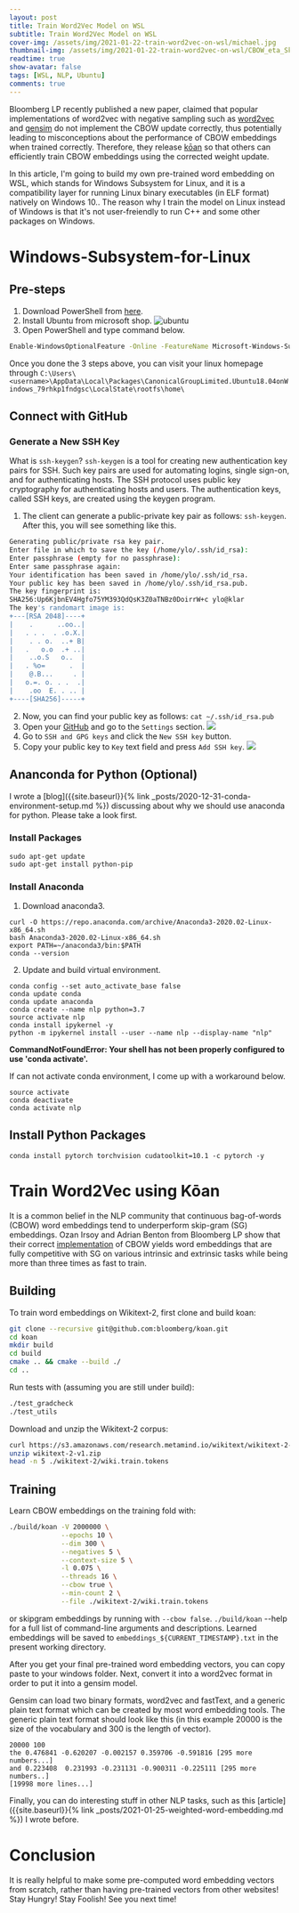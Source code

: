 ```yaml
---
layout: post
title: Train Word2Vec Model on WSL
subtitle: Train Word2Vec Model on WSL
cover-img: /assets/img/2021-01-22-train-word2vec-on-wsl/michael.jpg
thumbnail-img: /assets/img/2021-01-22-train-word2vec-on-wsl/CBOW_eta_Skipgram.png
readtime: true
show-avatar: false
tags: [WSL, NLP, Ubuntu]
comments: true
---
```


Bloomberg LP recently published a new paper, claimed that popular implementations of word2vec with negative sampling such as [word2vec](https://github.com/tmikolov/word2vec/) and [gensim](https://github.com/RaRe-Technologies/gensim/) do not implement the CBOW update correctly, thus potentially leading to misconceptions about the performance of CBOW embeddings when trained correctly. Therefore, they release [kōan](https://github.com/bloomberg/koan) so that others can efficiently train CBOW embeddings using the corrected weight update.

In this article, I'm going to build my own pre-trained word embedding on WSL, which stands for Windows Subsystem for Linux, and it is a compatibility layer for running Linux binary executables (in ELF format) natively on Windows 10.. The reason why I train the model on Linux instead of Windows is that it's not user-freiendly to run C++ and some other packages on Windows.

# Windows-Subsystem-for-Linux

## Pre-steps
1. Download PowerShell from [here](https://github.com/PowerShell/PowerShell/releases).
2. Install Ubuntu from microsoft shop.
![ubuntu](/assets/img/2021-01-22-train-word2vec-on-wsl/ubuntu.jpg)
3. Open PowerShell and type command below.
```bash
Enable-WindowsOptionalFeature -Online -FeatureName Microsoft-Windows-Subsystem-Linux
```
Once you done the 3 steps above, you can visit your linux homepage through `C:\Users\<username>\AppData\Local\Packages\CanonicalGroupLimited.Ubuntu18.04onWindows_79rhkp1fndgsc\LocalState\rootfs\home\`

## Connect with GitHub

### Generate a New SSH Key

What is `ssh-keygen`? `ssh-keygen` is a tool for creating new authentication key pairs for SSH. Such key pairs are used for automating logins, single sign-on, and for authenticating hosts. The SSH protocol uses public key cryptography for authenticating hosts and users. The authentication keys, called SSH keys, are created using the keygen program.

1. The client can generate a public-private key pair as follows: `ssh-keygen`. After this, you will see something like this.
```bash
Generating public/private rsa key pair.
Enter file in which to save the key (/home/ylo/.ssh/id_rsa): 
Enter passphrase (empty for no passphrase): 
Enter same passphrase again: 
Your identification has been saved in /home/ylo/.ssh/id_rsa.
Your public key has been saved in /home/ylo/.ssh/id_rsa.pub.
The key fingerprint is:
SHA256:Up6KjbnEV4Hgfo75YM393QdQsK3Z0aTNBz0DoirrW+c ylo@klar
The key's randomart image is:
+---[RSA 2048]----+
|    .      ..oo..|
|   . . .  . .o.X.|
|    . . o.  ..+ B|
|   .   o.o  .+ ..|
|    ..o.S   o..  |
|   . %o=      .  |
|    @.B...     . |
|   o.=. o. . .  .|
|    .oo  E. . .. |
+----[SHA256]-----+
```
2. Now, you can find your public key as follows: `cat ~/.ssh/id_rsa.pub`
3. Open your [GitHub](https://github.com) and go to the `Settings` section.
![](/assets/img/2021-01-22-train-word2vec-on-wsl/settings.png)
4. Go to `SSH and GPG keys` and click the `New SSH key` button.
5. Copy your public key to `Key` text field and press `Add SSH key`.
![](/assets/img/2021-01-22-train-word2vec-on-wsl/ssh.png)

## Ananconda for Python (Optional)
I wrote a [blog]({{site.baseurl}}{% link _posts/2020-12-31-conda-environment-setup.md %}) discussing about why we should use anaconda for python. Please take a look first.

### Install Packages
```console
sudo apt-get update
sudo apt-get install python-pip
```

### Install Anaconda
1. Download anaconda3.
```console
curl -O https://repo.anaconda.com/archive/Anaconda3-2020.02-Linux-x86_64.sh
bash Anaconda3-2020.02-Linux-x86_64.sh
export PATH=~/anaconda3/bin:$PATH
conda --version
```
2. Update and build virtual environment.
```console
conda config --set auto_activate_base false
conda update conda
conda update anaconda
conda create --name nlp python=3.7
source activate nlp
conda install ipykernel -y
python -m ipykernel install --user --name nlp --display-name "nlp"
```

**CommandNotFoundError: Your shell has not been properly configured to use 'conda activate'.**

If can not activate conda environment, I come up with a workaround below.
```console
source activate
conda deactivate
conda activate nlp
```

## Install Python Packages
```console
conda install pytorch torchvision cudatoolkit=10.1 -c pytorch -y
```

# Train Word2Vec using Kōan

It is a common belief in the NLP community that continuous bag-of-words (CBOW) word embeddings tend to underperform skip-gram (SG) embeddings. Ozan Irsoy and Adrian Benton from Bloomberg LP show that their correct [implementation](https://arxiv.org/pdf/2012.15332.pdf) of CBOW yields word embeddings that are fully competitive with SG on various intrinsic and extrinsic tasks while being more than three times as fast to train.

## Building

To train word embeddings on Wikitext-2, first clone and build koan:
```bash
git clone --recursive git@github.com:bloomberg/koan.git
cd koan
mkdir build
cd build
cmake .. && cmake --build ./
cd ..
```

Run tests with (assuming you are still under build):
```bash
./test_gradcheck
./test_utils
```

Download and unzip the Wikitext-2 corpus:
```bash
curl https://s3.amazonaws.com/research.metamind.io/wikitext/wikitext-2-v1.zip --output wikitext-2-v1.zip
unzip wikitext-2-v1.zip
head -n 5 ./wikitext-2/wiki.train.tokens
```

## Training

Learn CBOW embeddings on the training fold with:
```bash
./build/koan -V 2000000 \
             --epochs 10 \
             --dim 300 \
             --negatives 5 \
             --context-size 5 \
             -l 0.075 \
             --threads 16 \
             --cbow true \
             --min-count 2 \
             --file ./wikitext-2/wiki.train.tokens
```

or skipgram embeddings by running with `--cbow false`. `./build/koan` --help for a full list of command-line arguments and descriptions. Learned embeddings will be saved to `embeddings_${CURRENT_TIMESTAMP}.txt` in the present working directory.

After you get your final pre-trained word embedding vectors, you can copy paste to your windows folder. Next, convert it into a word2vec format in order to put it into a gensim model.

Gensim can load two binary formats, word2vec and fastText, and a generic plain text format which can be created by most word embedding tools. The generic plain text format should look like this (in this example 20000 is the size of the vocabulary and 300 is the length of vector).

```console
20000 100
the 0.476841 -0.620207 -0.002157 0.359706 -0.591816 [295 more numbers...]
and 0.223408  0.231993 -0.231131 -0.900311 -0.225111 [295 more numbers..]
[19998 more lines...]
```

Finally, you can do interesting stuff in other NLP tasks, such as this [article]({{site.baseurl}}{% link _posts/2021-01-25-weighted-word-embedding.md %}) I wrote before.

# Conclusion

It is really helpful to make some pre-computed word embedding vectors from scratch, rather than having pre-trained vectors from other websites! Stay Hungry! Stay Foolish! See you next time!